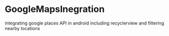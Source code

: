 # GoogleMapsInegration
integrating google places API in android including recyclerview and filtering nearby locations
